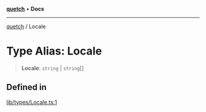[**quetch**](../README.md) • **Docs**

***

[quetch](../README.md) / Locale

# Type Alias: Locale

> **Locale**: `string` \| `string`[]

## Defined in

[lib/types/Locale.ts:1](https://github.com/nevoland/quetch/blob/4c3c4d08a348f3317d0dfdffa7516132c18306c7/lib/types/Locale.ts#L1)
